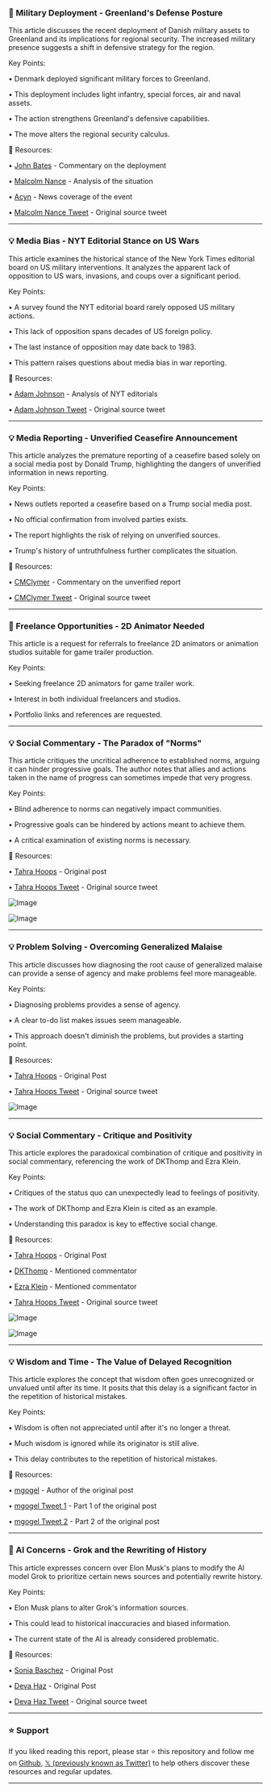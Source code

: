 ### 🤖 Military Deployment - Greenland's Defense Posture

This article discusses the recent deployment of Danish military assets to Greenland and its implications for regional security.  The increased military presence suggests a shift in defensive strategy for the region.


Key Points:

• Denmark deployed significant military forces to Greenland.


• This deployment includes light infantry, special forces, air and naval assets.


• The action strengthens Greenland's defensive capabilities.


• The move alters the regional security calculus.



🔗 Resources:

• [John Bates](https://x.com/johnbates) - Commentary on the deployment


• [Malcolm Nance](https://x.com/MalcolmNance) - Analysis of the situation


• [Acyn](https://x.com/Acyn) - News coverage of the event


• [Malcolm Nance Tweet](https://x.com/MalcolmNance/status/1937325358883176817) -  Original source tweet


---

### 💡 Media Bias - NYT Editorial Stance on US Wars

This article examines the historical stance of the New York Times editorial board on US military interventions.  It analyzes the apparent lack of opposition to US wars, invasions, and coups over a significant period.


Key Points:

• A survey found the NYT editorial board rarely opposed US military actions.


• This lack of opposition spans decades of US foreign policy.


• The last instance of opposition may date back to 1983.


• This pattern raises questions about media bias in war reporting.


🔗 Resources:

• [Adam Johnson](https://x.com/adamjohnsonCHI) - Analysis of NYT editorials


• [Adam Johnson Tweet](https://x.com/adamjohnsonCHI/status/1937320465518719392) -  Original source tweet


---

### 💡 Media Reporting - Unverified Ceasefire Announcement

This article analyzes the premature reporting of a ceasefire based solely on a social media post by Donald Trump, highlighting the dangers of unverified information in news reporting.


Key Points:

• News outlets reported a ceasefire based on a Trump social media post.


• No official confirmation from involved parties exists.


• The report highlights the risk of relying on unverified sources.


• Trump's history of untruthfulness further complicates the situation.



🔗 Resources:

• [CMClymer](https://x.com/cmclymer) - Commentary on the unverified report


• [CMClymer Tweet](https://x.com/cmclymer/status/1937294734113882239) -  Original source tweet


---

### 🚀 Freelance Opportunities - 2D Animator Needed

This article is a request for referrals to freelance 2D animators or animation studios suitable for game trailer production.


Key Points:

• Seeking freelance 2D animators for game trailer work.


• Interest in both individual freelancers and studios.


• Portfolio links and references are requested.



---

### 💡 Social Commentary - The Paradox of "Norms"

This article critiques the uncritical adherence to established norms, arguing it can hinder progressive goals.  The author notes that allies and actions taken in the name of progress can sometimes impede that very progress.


Key Points:

• Blind adherence to norms can negatively impact communities.


• Progressive goals can be hindered by actions meant to achieve them.


• A critical examination of existing norms is necessary.



🔗 Resources:

• [Tahra Hoops](https://x.com/TahraHoops) - Original post


• [Tahra Hoops Tweet](https://x.com/TahraHoops/status/1937231364702765180) - Original source tweet


![Image](https://pbs.twimg.com/media/GuJqfIPbgAAm9iW?format=jpg&name=small)


![Image](https://pbs.twimg.com/media/GuJAjTnXUAIFHuT?format=jpg&name=240x240)


---

### 💡 Problem Solving - Overcoming Generalized Malaise

This article discusses how diagnosing the root cause of generalized malaise can provide a sense of agency and make problems feel more manageable.


Key Points:

• Diagnosing problems provides a sense of agency.


• A clear to-do list makes issues seem manageable.


• This approach doesn't diminish the problems, but provides a starting point.



🔗 Resources:

• [Tahra Hoops](https://x.com/TahraHoops) - Original Post


• [Tahra Hoops Tweet](https://x.com/TahraHoops/status/1937231369530409382) - Original source tweet


![Image](https://pbs.twimg.com/media/GuJtbTxagAMykHT?format=png&name=small)


---

### 💡 Social Commentary - Critique and Positivity

This article explores the paradoxical combination of critique and positivity in social commentary, referencing the work of DKThomp and Ezra Klein.


Key Points:

• Critiques of the status quo can unexpectedly lead to feelings of positivity.


• The work of DKThomp and Ezra Klein is cited as an example.


• Understanding this paradox is key to effective social change.



🔗 Resources:

• [Tahra Hoops](https://x.com/TahraHoops) - Original Post


• [DKThomp](https://x.com/DKThomp) - Mentioned commentator


• [Ezra Klein](https://x.com/ezraklein) - Mentioned commentator


• [Tahra Hoops Tweet](https://x.com/TahraHoops/status/1937231367143850484) - Original source tweet


![Image](https://pbs.twimg.com/media/GuJsaWzaoAAvKmI?format=png&name=medium)


![Image](https://pbs.twimg.com/media/GuJsdChagAQ3HjA?format=png&name=medium)


---

### 💡 Wisdom and Time - The Value of Delayed Recognition

This article explores the concept that wisdom often goes unrecognized or unvalued until after its time.  It posits that this delay is a significant factor in the repetition of historical mistakes.


Key Points:

• Wisdom is often not appreciated until after it's no longer a threat.


• Much wisdom is ignored while its originator is still alive.


• This delay contributes to the repetition of historical mistakes.



🔗 Resources:

• [mgogel](https://x.com/mgogel) - Author of the original post


• [mgogel Tweet 1](https://x.com/mgogel/status/1937227925176148329) - Part 1 of the original post


• [mgogel Tweet 2](https://x.com/mgogel/status/1937227927663575277) - Part 2 of the original post


---

### 🤖 AI Concerns - Grok and the Rewriting of History

This article expresses concern over Elon Musk's plans to modify the AI model Grok to prioritize certain news sources and potentially rewrite history.


Key Points:

• Elon Musk plans to alter Grok's information sources.


• This could lead to historical inaccuracies and biased information.


• The current state of the AI is already considered problematic.



🔗 Resources:

• [Sonia Baschez](https://x.com/SoniaBaschez) - Original Post


• [Deva Haz](https://x.com/devahaz) - Original Post


• [Deva Haz Tweet](https://x.com/devahaz/status/1937187572117307672) - Original source tweet


---

### ⭐️ Support

If you liked reading this report, please star ⭐️ this repository and follow me on [Github](https://github.com/Drix10), [𝕏 (previously known as Twitter)](https://x.com/DRIX_10_) to help others discover these resources and regular updates.

---